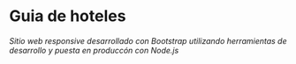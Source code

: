 <h1>Guia de hoteles</h1>
<h6 style="color:cian">Sitio web responsive desarrollado con Bootstrap utilizando herramientas de desarrollo y puesta en produccón con Node.js</h6>
